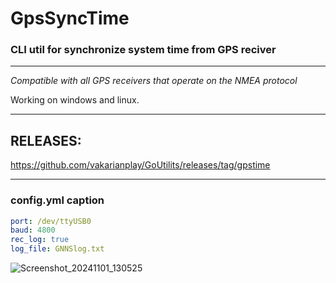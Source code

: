 # GpsSyncTime

### CLI util for synchronize system time from GPS reciver

--------------------------------------
_Compatible with all GPS receivers that operate on the NMEA protocol_

Working on windows and linux.

----------------------------

## RELEASES:
https://github.com/vakarianplay/GoUtilits/releases/tag/gpstime

---------------------

### config.yml caption

```yaml
port: /dev/ttyUSB0
baud: 4800          
rec_log: true
log_file: GNNSlog.txt
```



![Screenshot_20241101_130525](https://github.com/user-attachments/assets/ac1e4a40-3b84-47a2-9f49-42d7498e61b1)
